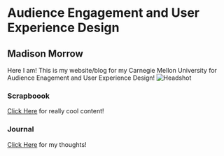 # Audience Engagement and User Experience Design
## Madison Morrow
Here I am! This is my website/blog for my Carnegie Mellon University for Audience Enagement and User Experience Design!
![Headshot](https://user-images.githubusercontent.com/98050576/160718320-422ca1ba-9b32-437e-9709-bd787b9a9dcd.jpg)

### Scrapboook 
[Click Here](/scrapbook.md) for really cool content!

### Journal
[Click Here](/journal.md) for my thoughts!
